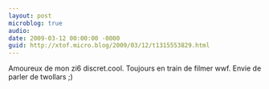 ```yaml
---
layout: post
microblog: true
audio: 
date: 2009-03-12 00:00:00 -0000
guid: http://xtof.micro.blog/2009/03/12/t1315553829.html
---
```

Amoureux de mon zi6 discret.cool. Toujours en train de filmer wwf. Envie de parler de twollars ;)
